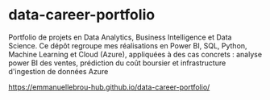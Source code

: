 # data-career-portfolio
Portfolio de projets en Data Analytics, Business Intelligence et Data Science. Ce dépôt regroupe mes réalisations en Power BI, SQL, Python, Machine Learning et Cloud (Azure), appliquées à des cas concrets : analyse power BI des ventes, prédiction du coût boursier et infrastructure d'ingestion de données Azure

https://emmanuellebrou-hub.github.io/data-career-portfolio/
